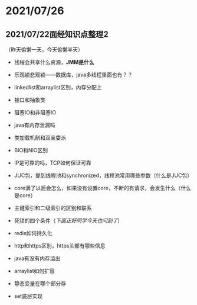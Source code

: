 # 2021/07/26

## 2021/07/22面经知识点整理2  
（昨天偷懒一天，今天偷懒半天）  
- 线程会共享什么资源，**JMM是什么**   


- 乐观锁悲观锁——数据库，java多线程里面也有？？   


- linkedlist和arraylist区别，内存分配上  


- 接口和抽象类  


- 阻塞IO和非阻塞IO  


- java有内存泄漏吗  


- 类加载机制和双亲委派  


- BIO和NIO区别  


- IP是可靠的吗，TCP如何保证可靠  


- JUC包，提到线程池和synchronized，线程池常用哪些参数（什么是JUC包）  


- core满了以后会怎么，如果没有设置core，不断的有请求，会发生什么（什么是core）  


- 主键索引和二级索引的区别和联系  


- 死锁的四个条件（*下面正好同学今天也问到了*）  


- redis如何持久化  


- http和https区别，https头部有哪些信息  


- java有没有内存溢出  


- arraylist如何扩容


- 静态变量在哪个部分存


- set底层实现
